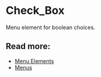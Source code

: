# Check_Box

Menu element for boolean choices.

## Read more:
- [Menu Elements](elements.md)
- [Menus](../menus.md)